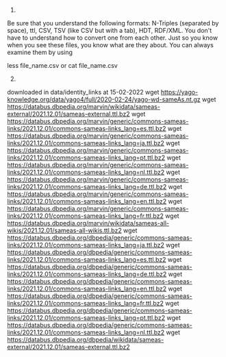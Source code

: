 1.
Be sure that you understand the following formats:
N-Triples (separated by space), ttl, CSV, TSV (like CSV but with a tab), HDT, RDF/XML. You don't have to understand how to convert one from each other. Just so you know when you see these files, you know what are they about. You can always examine them by using 

less file_name.csv 
or
cat file_name.csv

2.
downloaded in data/identity_links at 15-02-2022
wget https://yago-knowledge.org/data/yago4/full/2020-02-24/yago-wd-sameAs.nt.gz
wget https://databus.dbpedia.org/marvin/wikidata/sameas-external/2021.12.01/sameas-external.ttl.bz2
wget https://databus.dbpedia.org/marvin/generic/commons-sameas-links/2021.12.01/commons-sameas-links_lang=es.ttl.bz2
wget https://databus.dbpedia.org/marvin/generic/commons-sameas-links/2021.12.01/commons-sameas-links_lang=ja.ttl.bz2
wget https://databus.dbpedia.org/marvin/generic/commons-sameas-links/2021.12.01/commons-sameas-links_lang=pt.ttl.bz2
wget https://databus.dbpedia.org/marvin/generic/commons-sameas-links/2021.12.01/commons-sameas-links_lang=nl.ttl.bz2
wget https://databus.dbpedia.org/marvin/generic/commons-sameas-links/2021.12.01/commons-sameas-links_lang=de.ttl.bz2
wget https://databus.dbpedia.org/marvin/generic/commons-sameas-links/2021.12.01/commons-sameas-links_lang=en.ttl.bz2
wget https://databus.dbpedia.org/marvin/generic/commons-sameas-links/2021.12.01/commons-sameas-links_lang=fr.ttl.bz2
wget https://databus.dbpedia.org/marvin/wikidata/sameas-all-wikis/2021.12.01/sameas-all-wikis.ttl.bz2
wget https://databus.dbpedia.org/dbpedia/generic/commons-sameas-links/2021.12.01/commons-sameas-links_lang=ja.ttl.bz2
wget https://databus.dbpedia.org/dbpedia/generic/commons-sameas-links/2021.12.01/commons-sameas-links_lang=es.ttl.bz2
wget https://databus.dbpedia.org/dbpedia/generic/commons-sameas-links/2021.12.01/commons-sameas-links_lang=de.ttl.bz2
wget https://databus.dbpedia.org/dbpedia/generic/commons-sameas-links/2021.12.01/commons-sameas-links_lang=en.ttl.bz2
wget https://databus.dbpedia.org/dbpedia/generic/commons-sameas-links/2021.12.01/commons-sameas-links_lang=fr.ttl.bz2
wget https://databus.dbpedia.org/dbpedia/generic/commons-sameas-links/2021.12.01/commons-sameas-links_lang=pt.ttl.bz2
wget https://databus.dbpedia.org/dbpedia/generic/commons-sameas-links/2021.12.01/commons-sameas-links_lang=nl.ttl.bz2
wget https://databus.dbpedia.org/dbpedia/wikidata/sameas-external/2021.12.01/sameas-external.ttl.bz2